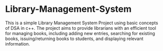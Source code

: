 # Library-Management-System
This is a simple Library Management System Project using basic concepts of DSA in c++. The project aims to provide librarians with an efficient tool for managing books,
including adding new entries, searching for existing books, issuing/returning books to
students, and displaying relevant information.
